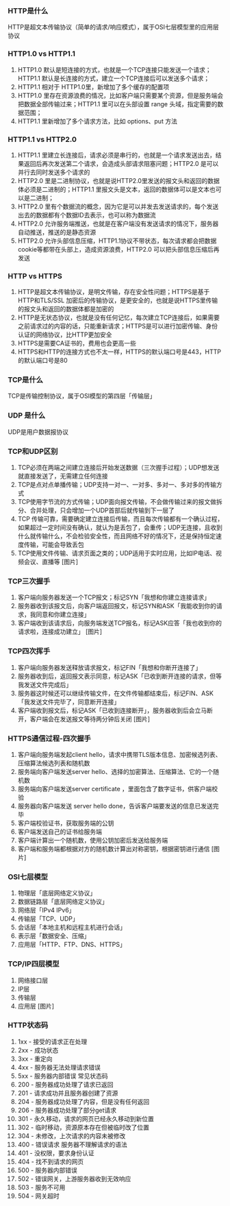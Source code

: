 ### HTTP是什么
HTTP是超文本传输协议（简单的请求/响应模式），属于OSI七层模型里的应用层协议
### HTTP1.0 vs HTTP1.1
1. HTTP1.0 默认是短连接的方式，也就是一个TCP连接只能发送一个请求；HTTP1.1 默认是长连接的方式，建立一个TCP连接后可以发送多个请求；
2. HTTP1.1 相对于 HTTP1.0里，新增加了多个缓存的配置项
3. HTTP1.0 里存在资源浪费的情况，比如客户端只需要某个资源，但是服务端会把数据全部传输过来；HTTP1.1 里可以在头部设置 range 头域，指定需要的数据范围；
4. HTTP1.1 里新增加了多个请求方法，比如 options、put 方法
### HTTP1.1 vs HTTP2.0
1. HTTP1.1 里建立长连接后，请求必须是串行的，也就是一个请求发送出去，结果返回后再次发送第二个请求，会造成头部请求阻塞问题；HTTP2.0 是可以并行去同时发送多个请求的
2. HTTP2.0 里是二进制协议，也就是说HTTP2.0里发送的报文头和返回的数据体必须是二进制的；HTTP1.1 里报文头是文本，返回的数据体可以是文本也可以是二进制；
3. HTTP2.0 里有个数据流的概念，因为它是可以并发去发送请求的，每个发送出去的数据都有个数据ID去表示，也可以称为数据流
4. HTTP2.0 允许服务端推送，也就是在客户端没有发送请求的情况下，服务器自动推送，推送的是静态资源
5. HTTP2.0 允许头部信息压缩，HTTP1.1协议不带状态，每次请求都会把数据cookie等都带在头部上，造成资源浪费，HTTP2.0 可以把头部信息压缩后再发送
### HTTP vs HTTPS
1. HTTP是超文本传输协议，是明文传输，存在安全性问题；HTTPS是基于HTTP和TLS/SSL 加密后的传输协议，是更安全的，也就是说HTTPS里传输的报文头和返回的数据体都是加密的
2. HTTP是无状态协议，也就是没有任何记忆，每次建立TCP连接后，如果需要之前请求过的内容的话，只能重新请求；HTTPS是可以进行加密传输、身份认证的网络协议，比HTTP更加安全
3. HTTPS是需要CA证书的，费用也会更高一些
4. HTTPS和HTTP的连接方式也不太一样，HTTPS的默认端口号是443，HTTP的默认端口号是80
### TCP是什么
TCP是传输控制协议，属于OSI模型的第四层「传输层」
### UDP 是什么
UDP是用户数据报协议
### TCP和UDP区别
1. TCP必须在两端之间建立连接后开始发送数据（三次握手过程）；UDP想发送就直接发送了，无需建立任何连接
2. TCP是点对点单播传输；UDP支持一对一、一对多、多对一、多对多的传输方式
3. TCP使用字节流的方式传输；UDP面向报文传输，不会做传输过来的报文做拆分、合并处理，只会增加一个UDP首部后就传输到下一层了
4. TCP 传输可靠，需要确定建立连接后传输，而且每次传输都有一个确认过程，如果超过一定时间没有确认，就认为是丢包了，会重传；UDP无连接，且收到什么就传输什么，不会检验安全性，而且网络不好的情况下，还是保持恒定速度传输，可能会导致丢包
5. TCP使用文件传输、请求页面之类的；UDP适用于实时应用，比如IP电话、视频会议、直播等
[图片]

### TCP三次握手
1. 客户端向服务器发送一个TCP报文；标记SYN「我想和你建立连接请求」
2. 服务器收到该报文后，向客户端返回报文，标记SYN和ASK「我能收到你的请求，我同意和你建立连接」
3. 客户端收到该请求后，向服务端发送TCP报名，标记ASK应答「我也收到你的请求啦，连接成功建立」
[图片]
### TCP四次挥手
1. 客户端向服务器发送释放请求报文，标记FIN「我想和你断开连接了」
2. 服务器收到后，返回报文表示同意，标记ASK「已收到断开连接的请求，但等我发送文件完成后」
3. 服务器这时候还可以继续传输文件，在文件传输都结束后，标记FIN、ASK「我发送文件完毕了，同意断开连接」
4. 客户端收到报文后，标记ASK「已收到连接断开」，服务器收到后会立马断开，客户端会在发送报文等待两分钟后关闭
[图片]
### HTTPS通信过程-四次握手
1. 客户端向服务端发起client hello，请求中携带TLS版本信息、加密候选列表、压缩算法候选列表和随机数
2. 服务端向客户端发送server hello、选择的加密算法、压缩算法、它的一个随机数
3. 服务端向客户端发送server certificate ，里面包含了数字证书，供客户端校验
4. 服务器向客户端发送 server hello done，告诉客户端要发送的信息已发送完毕
5. 客户端校验证书，获取服务端的公钥
6. 客户端发送自己的证书给服务端
7. 客户端计算出一个随机数，使用公钥加密后发送给服务端
8. 客户端和服务端都根据对方的随机数计算出对称密钥，根据密钥进行通信
[图片]
### OSI七层模型
1. 物理层「底层网络定义协议」
2. 数据链路层「底层网络定义协议」
3. 网络层「IPv4 IPv6」
4. 传输层「TCP、UDP」
5. 会话层「本地主机和远程主机进行会话」
6. 表示层「数据安全、压缩」
7. 应用层「HTTP、FTP、DNS、HTTPS」
### TCP/IP四层模型
1. 网络接口层
2. IP层
3. 传输层
4. 应用层
[图片]
### HTTP状态码
1. 1xx -  接受的请求正在处理
2. 2xx - 成功状态
3. 3xx - 重定向
4. 4xx - 服务器无法处理请求错误
5. 5xx - 服务器内部错误
常见状态码
1. 200 - 服务器成功处理了请求已返回
2. 201 - 请求成功并且服务器创建了资源
3. 204 - 服务器成功处理了内容，但是没有任何返回
4. 206 - 服务器成功处理了部分get请求
5. 301 - 永久移动，请求的网页已经永久移动到新位置
6. 302 - 临时移动，资源原本存在但被临时改了位置
7. 304 - 未修改，上次请求的内容未被修改
8. 400 - 错误请求 服务器不理解请求的语法
9. 401 - 没权限，要求身份认证
10. 404 - 找不到请求的网页
11. 500 - 服务器内部错误
12. 502 - 错误网关，上游服务器收到无效响应
13. 503 - 服务不可用
14. 504 - 网关超时